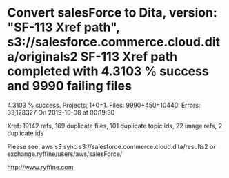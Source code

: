# Convert salesForce to Dita, version: "SF-113 Xref path", s3://salesforce.commerce.cloud.dita/originals2 SF-113 Xref path completed with 4.3103 % success and 9990 failing files

4.3103 % success. Projects: 1+0=1.  Files: 9990+450=10440. Errors: 33,128327  On 2019-10-08 at 00:19:30

Xref: 19142 refs, 169 duplicate files, 101 duplicate topic ids, 22 image refs, 2 duplicate ids

Please see: aws s3 sync s3://salesforce.commerce.cloud.dita/results2 or exchange.ryffine/users/aws/salesForce/

http://www.ryffine.com
